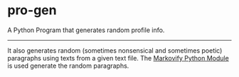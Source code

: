 # pro-gen
A Python Program that generates random profile info.

---

It also generates random (sometimes nonsensical and sometimes poetic) paragraphs using texts from a given text file.
The [Markovify Python Module](https://github.com/jsvine/markovify) is used generate the random paragraphs.

